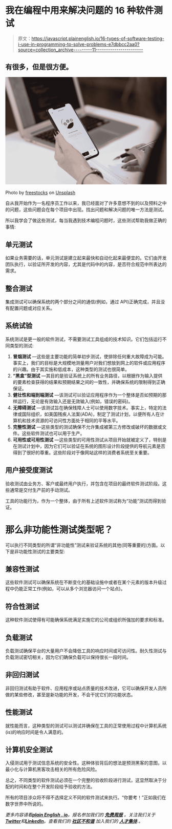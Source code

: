 # 我在编程中用来解决问题的 16 种软件测试

> 原文：<https://javascript.plainenglish.io/16-types-of-software-testing-i-use-in-programming-to-solve-problems-e7dbbcc2aa0?source=collection_archive---------11----------------------->

## 有很多，但是很方便。

![](img/e9227e746dbb2fc209c4996166976b52.png)

Photo by [freestocks](https://unsplash.com/@freestocks?utm_source=medium&utm_medium=referral) on [Unsplash](https://unsplash.com?utm_source=medium&utm_medium=referral)

自从我开始作为一名程序员工作以来，我已经面对了许多意想不到的以及预料之中的问题，这些问题会在每个项目中出现。找出问题和解决问题的唯一方法是测试。

所以我学会了做这些测试，每当我遇到技术编程问题时，这些测试帮助我做正确的事情:

## 单元测试

如果业务需要的话，单元测试是建立起来最快和自动化起来最便宜的。它们由开发团队执行，以验证所开发的内容，尤其是代码中的内容，是否符合规范中所表达的需求。

## 整合测试

集成测试可以确保系统的两个部分之间的通信(例如，通过 API)正确完成，并且没有配置问题或对应关系。

## 系统试验

系统测试是更一般的软件测试，不需要测试工具组成的技术知识。它们包括运行不同类型的测试:

1.  **冒烟测试** —这些是主要功能的简单初步测试，使排除任何重大故障成为可能。事实上，我们的目标是大规模地测量用户对我们想放到网上的软件或应用程序的兴趣。由于其实施和低成本，这种类型的测试也很简单。
2.  **“黑盒”型测试** —其目的是验证系统上的所有业务路径，以根据作为输入提供的要素检查获得的结果和预期结果之间的一致性，并确保系统的限制得到正确保证。
3.  **健壮性和端到端测试** —该测试可以验证应用程序作为一个整体是否如预期的那样运行，无论是有效输入还是无效输入(例如，错误的密码)。
4.  **无障碍测试** —该测试旨在确保残障人士可以使用数字技术。事实上，特定的法律或国际组织，如美国残疾人法案(ADA)，制定了测试计划，以便所有人在计算机和技术资源的可访问性方面处于相同的平等水平。
5.  **完整性测试** —这些类型的测试确保不允许集成被第三方修改或破坏的数据或文件。这些软件测试也可以用于生产。
6.  **可用性或可用性测试** —这些类型的可用性测试从项目开始就被定义了，特别是在测试计划中，因为它们可以验证在系统的图形设计阶段提供的导航元素是否得到了很好的尊重。这些阶段对于像网站这样的消费者系统至关重要。

## 用户接受度测试

验收测试由业务方、客户或最终用户执行，并包含在项目的最终软件测试阶段。这些通常是交付生产前的手动测试。

工具的功能行为，作为一个整体，由于所有上述软件测试称为“功能”测试而得到验证。

# **那么非功能性测试类型呢？**

可以执行不同类型的所谓“非功能性”测试来验证系统的其他(同等重要的)方面。以下是非功能性测试的主要类型:

## **兼容性测试**

这些软件测试可以确保系统在不断变化的基础设施中或者在某个元素的版本升级过程中仍能正常工作(例如，可以从多个浏览器访问一个站点)。

## **符合性测试**

这种软件测试使得有可能确保系统满足实施它的公司或组织所强加的要求和标准。

## **负载测试**

负载测试确保平台的大量用户不会降低工具的响应时间或可访问性。耐久性测试与负载测试密切相关，因为它们确保负载可以保持很长一段时间。

## **非回归测试**

非回归测试有助于软件、应用程序或站点质量的技术改进，它可以确保开发人员所做的某些修改，甚至是新功能的开发，不会干扰它们的功能状态。

## **性能测试**

就性能而言，这种类型的测试可以测试并确保在工具的正常使用过程中计算机系统(is)的响应时间是令人满意的。

## **计算机安全测试**

入侵测试用于测试信息系统的安全性。这种体验背后的想法是预测黑客的意图，以最小化与计算机黑客攻击相关的所有危险风险。

总之，不同类型的软件测试必须在一个完整的验收阶段进行测试，这显然取决于分配的时间和在整个开发阶段给予验收的方法。

所有的项目涉众将不得不选择定义不同的软件测试来执行。“你要考！”正如我们在数字世界中所说的。

*更多内容请看*[***plain English . io***](https://plainenglish.io/)*。报名参加我们的* [***免费周报***](http://newsletter.plainenglish.io/) *。关注我们关于*[***Twitter***](https://twitter.com/inPlainEngHQ)*和*[***LinkedIn***](https://www.linkedin.com/company/inplainenglish/)*。查看我们的* [***社区不和谐***](https://discord.gg/GtDtUAvyhW) *加入我们的* [***人才集体***](https://inplainenglish.pallet.com/talent/welcome) *。*